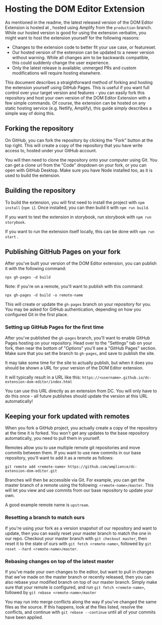 # Hosting the DOM Editor Extension

As mentioned in the readme, the latest released version of the DOM Editor Extension is hosted at [](https://dom-editor.extensions.content.amplience.net), hosted using Amplify from the `production` branch. While our hosted version is good for using the extension verbatim, you might want to host the extension yourself for the following reasons:

- Changes to the extension code to better fit your use case, or featureset.
- Our hosted version of the extension can be updated to a newer version without warning. While all changes aim to be backwards compatible, this could suddenly change the user experience.
- Only the latest release is available; unmerged PRs and custom modifications will require hosting elsewhere.

This document describes a straightforward method of forking and hosting the extension yourself using GitHub Pages. This is useful if you want full control over your target version and features - you can easily fork this repository and host your own version of the DOM Editor Extension with a few simple commands. Of course, the extension can be hosted on any static hosting service (e.g. Netlify, Amplify), this guide simply describes a simple way of doing this.

## Forking the repository

On GitHub, you can fork the repository by clicking the "Fork" button at the top right. This will create a copy of the repository that you have write access to, hosted under your GitHub account.

You will then need to clone the repository onto your computer using Git. You can get a clone url from the "Code" dropdown on your fork, or you can open with GitHub Desktop. Make sure you have Node installed too, as it is used to build the extension.

## Building the repository

To build the extension, you will first need to install the project with `npm install` (`npm i`). Once installed, you can then build it with `npm run build`.

If you want to test the extension in storybook, run storybook with `npm run storybook`.

If you want to run the extension itself locally, this can be done with `npm run start` .

## Publishing GitHub Pages on your fork

After you've built your version of the DOM Editor extension, you can publish it with the following command:

`npx gh-pages -d build`

Note: if you're on a remote, you'll want to publish with this command:

`npx gh-pages -d build -o remote-name`

This will create or update the `gh-pages` branch on your repository for you. You may be asked for GitHub authentication, depending on how you configured Git in the first place.

### Setting up GitHub Pages for the first time
After you've published the `gh-pages` branch, you'll want to enable GitHub Pages hosting on your repository. Head over to the "Settings" tab on your fork, then near the bottom of "Options" you'll see a "GitHub Pages" section. Make sure that you set the branch to `gh-pages`, and save to publish the site. 

It may take some time for the site to actually publish, but when it does you should be shown a URL for your version of the DOM Editor extension.

It will typically result in a URL like this: `https://<username>.github.io/dc-extension-dom-editor/index.html`

You can use this URL directly as an extension from DC. You will only have to do this once - all future publishes should update the version at this URL automatically!

## Keeping your fork updated with remotes

When you fork a GitHub project, you actually create a copy of the repository at the time it is forked. You won't get any updates to the base repository automatically, you need to pull them in yourself.

Remotes allow you to use multiple remote git repositories and move commits between them. If you want to use new commits in our base repository, you'll want to add it as a remote as follows:

`git remote add <remote-name> https://github.com/amplience/dc-extension-dom-editor.git`

Branches will then be accessible via Git. For example, you can get the master branch of a remote using the following: `<remote-name>/master`. This will let you view and use commits from our base repository to update your own.

A good example remote name is `upstream`.

### Resetting a branch to match ours

If you're using your fork as a version snapshot of our repository and want to update, then you can easily reset your master branch to match the one in our repo. Checkout _your_ master branch with `git checkout master`, then reset it to the state of ours with `git fetch <remote-name>`, followed by `git reset --hard <remote-name>/master`.

### Rebasing changes on top of the latest master

If you've made your own changes to the editor, but want to pull in changes that we've made on the master branch or recently released, then you can also rebase your modified branch on top of our master branch. Simply make sure that your remote is configured, and run `git fetch <remote-name>`, followed by `git rebase <remote-name>/master`

You may run into merge conflicts along the way if you've changed the same files as the source. If this happens, look at the files listed, resolve the conflicts, and continue with `git rebase --continue` until all of your commits have been applied.